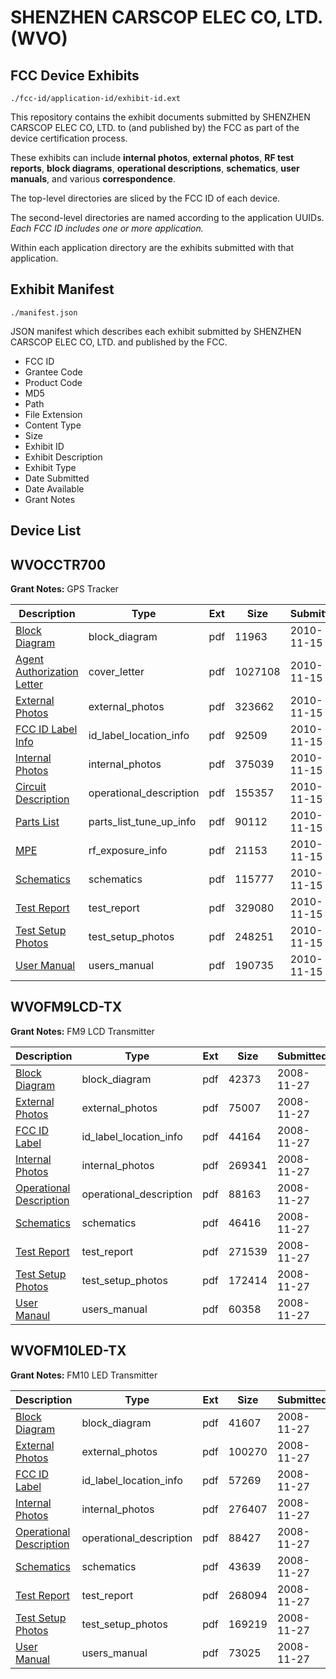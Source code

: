 # SHENZHEN CARSCOP ELEC CO, LTD. (WVO)
## FCC Device Exhibits

```
./fcc-id/application-id/exhibit-id.ext
```

This repository contains the exhibit documents submitted by SHENZHEN CARSCOP ELEC CO, LTD. to (and published by) the FCC as part of the device certification process.

These exhibits can include **internal photos**, **external photos**, **RF test reports**, **block diagrams**, **operational descriptions**, **schematics**, **user manuals**, and various **correspondence**.

The top-level directories are sliced by the FCC ID of each device.

The second-level directories are named according to the application UUIDs. *Each FCC ID includes one or more application.*

Within each application directory are the exhibits submitted with that application. 

## Exhibit Manifest

```
./manifest.json
```

JSON manifest which describes each exhibit submitted by SHENZHEN CARSCOP ELEC CO, LTD. and published by the FCC.

- FCC ID
- Grantee Code
- Product Code
- MD5
- Path
- File Extension
- Content Type
- Size
- Exhibit ID
- Exhibit Description
- Exhibit Type
- Date Submitted
- Date Available
- Grant Notes

## Device List
## WVOCCTR700
**Grant Notes:** GPS Tracker

| Description | Type | Ext | Size | Submitted | Available |
| ----------- | ---- | --- | ---- | --------- | --------- |
| [Block Diagram](WVOCCTR700/4df076a9b83b9cbce505375bc991c71f/1376336.pdf) | block_diagram | pdf | 11963 | 2010-11-15 | 2010-11-15 |
| [Agent Authorization Letter](WVOCCTR700/4df076a9b83b9cbce505375bc991c71f/1376335.pdf) | cover_letter | pdf | 1027108 | 2010-11-15 | 2010-11-15 |
| [External Photos](WVOCCTR700/4df076a9b83b9cbce505375bc991c71f/1376337.pdf) | external_photos | pdf | 323662 | 2010-11-15 | 2010-11-15 |
| [FCC ID Label Info](WVOCCTR700/4df076a9b83b9cbce505375bc991c71f/1376338.pdf) | id_label_location_info | pdf | 92509 | 2010-11-15 | 2010-11-15 |
| [Internal Photos](WVOCCTR700/4df076a9b83b9cbce505375bc991c71f/1376339.pdf) | internal_photos | pdf | 375039 | 2010-11-15 | 2010-11-15 |
| [Circuit Description](WVOCCTR700/4df076a9b83b9cbce505375bc991c71f/1376340.pdf) | operational_description | pdf | 155357 | 2010-11-15 | 2010-11-15 |
| [Parts List](WVOCCTR700/4df076a9b83b9cbce505375bc991c71f/1376341.pdf) | parts_list_tune_up_info | pdf | 90112 | 2010-11-15 | 2010-11-15 |
| [MPE](WVOCCTR700/4df076a9b83b9cbce505375bc991c71f/1376342.pdf) | rf_exposure_info | pdf | 21153 | 2010-11-15 | 2010-11-15 |
| [Schematics](WVOCCTR700/4df076a9b83b9cbce505375bc991c71f/1376343.pdf) | schematics | pdf | 115777 | 2010-11-15 | 2010-11-15 |
| [Test Report](WVOCCTR700/4df076a9b83b9cbce505375bc991c71f/1376344.pdf) | test_report | pdf | 329080 | 2010-11-15 | 2010-11-15 |
| [Test Setup Photos](WVOCCTR700/4df076a9b83b9cbce505375bc991c71f/1376345.pdf) | test_setup_photos | pdf | 248251 | 2010-11-15 | 2010-11-15 |
| [User Manual](WVOCCTR700/4df076a9b83b9cbce505375bc991c71f/1376346.pdf) | users_manual | pdf | 190735 | 2010-11-15 | 2010-11-15 |
## WVOFM9LCD-TX
**Grant Notes:** FM9 LCD Transmitter

| Description | Type | Ext | Size | Submitted | Available |
| ----------- | ---- | --- | ---- | --------- | --------- |
| [Block Diagram](WVOFM9LCD-TX/341c87c9104f3006202712e4e821c7e2/1036918.pdf) | block_diagram | pdf | 42373 | 2008-11-27 | 2008-11-27 |
| [External Photos](WVOFM9LCD-TX/341c87c9104f3006202712e4e821c7e2/1036919.pdf) | external_photos | pdf | 75007 | 2008-11-27 | 2008-11-27 |
| [FCC ID Label](WVOFM9LCD-TX/341c87c9104f3006202712e4e821c7e2/1036920.pdf) | id_label_location_info | pdf | 44164 | 2008-11-27 | 2008-11-27 |
| [Internal Photos](WVOFM9LCD-TX/341c87c9104f3006202712e4e821c7e2/1036921.pdf) | internal_photos | pdf | 269341 | 2008-11-27 | 2008-11-27 |
| [Operational Description](WVOFM9LCD-TX/341c87c9104f3006202712e4e821c7e2/1036922.pdf) | operational_description | pdf | 88163 | 2008-11-27 | 2008-11-27 |
| [Schematics](WVOFM9LCD-TX/341c87c9104f3006202712e4e821c7e2/1036923.pdf) | schematics | pdf | 46416 | 2008-11-27 | 2008-11-27 |
| [Test Report](WVOFM9LCD-TX/341c87c9104f3006202712e4e821c7e2/1036924.pdf) | test_report | pdf | 271539 | 2008-11-27 | 2008-11-27 |
| [Test Setup Photos](WVOFM9LCD-TX/341c87c9104f3006202712e4e821c7e2/1036925.pdf) | test_setup_photos | pdf | 172414 | 2008-11-27 | 2008-11-27 |
| [User Manaul](WVOFM9LCD-TX/341c87c9104f3006202712e4e821c7e2/1036926.pdf) | users_manual | pdf | 60358 | 2008-11-27 | 2008-11-27 |
## WVOFM10LED-TX
**Grant Notes:** FM10 LED Transmitter

| Description | Type | Ext | Size | Submitted | Available |
| ----------- | ---- | --- | ---- | --------- | --------- |
| [Block Diagram](WVOFM10LED-TX/2f9e5f7e29393361262abad5041a993b/1036927.pdf) | block_diagram | pdf | 41607 | 2008-11-27 | 2008-11-27 |
| [External Photos](WVOFM10LED-TX/2f9e5f7e29393361262abad5041a993b/1036928.pdf) | external_photos | pdf | 100270 | 2008-11-27 | 2008-11-27 |
| [FCC ID Label](WVOFM10LED-TX/2f9e5f7e29393361262abad5041a993b/1036929.pdf) | id_label_location_info | pdf | 57269 | 2008-11-27 | 2008-11-27 |
| [Internal Photos](WVOFM10LED-TX/2f9e5f7e29393361262abad5041a993b/1036930.pdf) | internal_photos | pdf | 276407 | 2008-11-27 | 2008-11-27 |
| [Operational Description](WVOFM10LED-TX/2f9e5f7e29393361262abad5041a993b/1036931.pdf) | operational_description | pdf | 88427 | 2008-11-27 | 2008-11-27 |
| [Schematics](WVOFM10LED-TX/2f9e5f7e29393361262abad5041a993b/1036932.pdf) | schematics | pdf | 43639 | 2008-11-27 | 2008-11-27 |
| [Test Report](WVOFM10LED-TX/2f9e5f7e29393361262abad5041a993b/1036933.pdf) | test_report | pdf | 268094 | 2008-11-27 | 2008-11-27 |
| [Test Setup Photos](WVOFM10LED-TX/2f9e5f7e29393361262abad5041a993b/1036934.pdf) | test_setup_photos | pdf | 169219 | 2008-11-27 | 2008-11-27 |
| [User Manual](WVOFM10LED-TX/2f9e5f7e29393361262abad5041a993b/1036935.pdf) | users_manual | pdf | 73025 | 2008-11-27 | 2008-11-27 |
